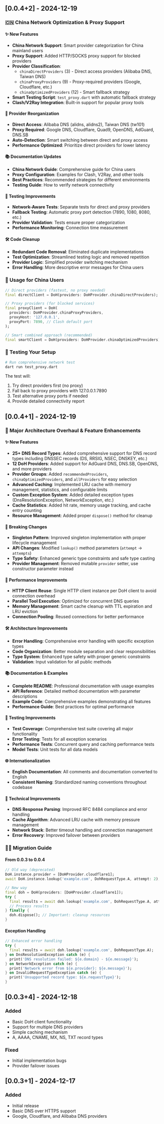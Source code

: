 ## [0.0.4+2] - 2024-12-19

### 🇨🇳 China Network Optimization & Proxy Support

#### ✨ New Features
- **China Network Support**: Smart provider categorization for China mainland users
- **Proxy Support**: Added HTTP/SOCKS proxy support for blocked providers
- **Provider Classification**: 
  - `chinaDirectProviders` (3) - Direct access providers (Alibaba DNS, Taiwan DNS)
  - `chinaProxyProviders` (9) - Proxy-required providers (Google, Cloudflare, etc.)
  - `chinaOptimizedProviders` (12) - Smart fallback strategy
- **Smart Testing Script**: `test_proxy.dart` with automatic fallback strategy
- **Clash/V2Ray Integration**: Built-in support for popular proxy tools

#### 🔧 Provider Reorganization
- **Direct Access**: Alibaba DNS (alidns, alidns2), Taiwan DNS (tw101) 
- **Proxy Required**: Google DNS, Cloudflare, Quad9, OpenDNS, AdGuard, DNS.SB
- **Auto-Detection**: Smart switching between direct and proxy access
- **Performance Optimized**: Prioritize direct providers for lower latency

#### 📚 Documentation Updates
- **China Network Guide**: Comprehensive guide for China users
- **Proxy Configuration**: Examples for Clash, V2Ray, and other tools
- **Best Practices**: Recommended strategies for different environments
- **Testing Guide**: How to verify network connectivity

#### 🧪 Testing Improvements
- **Network-Aware Tests**: Separate tests for direct and proxy providers
- **Fallback Testing**: Automatic proxy port detection (7890, 1080, 8080, etc.)
- **Provider Validation**: Tests ensure proper categorization
- **Performance Monitoring**: Connection time measurement

#### 🛠 Code Cleanup
- **Redundant Code Removal**: Eliminated duplicate implementations
- **Test Optimization**: Streamlined testing logic and removed repetition
- **Provider Logic**: Simplified provider switching mechanism
- **Error Handling**: More descriptive error messages for China users

### 🎯 Usage for China Users

```dart
// Direct providers (fastest, no proxy needed)
final directClient = DoH(providers: DoHProvider.chinaDirectProviders);

// Proxy providers (for blocked services)
final proxyClient = DoH(
  providers: DoHProvider.chinaProxyProviders,
  proxyHost: '127.0.0.1',
  proxyPort: 7890, // Clash default port
);

// Smart combined approach (recommended)
final smartClient = DoH(providers: DoHProvider.chinaOptimizedProviders);
```

### 🧪 Testing Your Setup

```bash
# Run comprehensive network test
dart run test_proxy.dart
```

The test will:
1. Try direct providers first (no proxy)
2. Fall back to proxy providers with 127.0.0.1:7890
3. Test alternative proxy ports if needed
4. Provide detailed connectivity report

## [0.0.4+1] - 2024-12-19

### 🎉 Major Architecture Overhaul & Feature Enhancements

#### ✨ New Features
- **25+ DNS Record Types**: Added comprehensive support for DNS record types including DNSSEC records (DS, RRSIG, NSEC, DNSKEY, etc.)
- **12 DoH Providers**: Added support for AdGuard DNS, DNS.SB, OpenDNS, and more providers
- **Provider Groups**: Added `recommendedProviders`, `chinaOptimizedProviders`, and `allProviders` for easy selection
- **Advanced Caching**: Implemented LRU cache with memory management, statistics, and configurable limits
- **Custom Exception System**: Added detailed exception types (DnsResolutionException, NetworkException, etc.)
- **Cache Statistics**: Added hit rate, memory usage tracking, and cache entry counting
- **Resource Management**: Added proper `dispose()` method for cleanup

#### 🔧 Breaking Changes
- **Singleton Pattern**: Improved singleton implementation with proper lifecycle management
- **API Changes**: Modified `lookup()` method parameters (`attempt` → `attempts`)
- **Type Safety**: Enhanced generic type constraints and safe type casting
- **Provider Management**: Removed mutable `provider` setter, use constructor parameter instead

#### 🚀 Performance Improvements
- **HTTP Client Reuse**: Single HTTP client instance per DoH client to avoid connection overhead
- **Parallel Tool Execution**: Optimized for concurrent DNS queries
- **Memory Management**: Smart cache cleanup with TTL expiration and LRU eviction
- **Connection Pooling**: Reused connections for better performance

#### 🛠 Architecture Improvements
- **Error Handling**: Comprehensive error handling with specific exception types
- **Code Organization**: Better module separation and clear responsibilities
- **Type System**: Enhanced type safety with proper generic constraints
- **Validation**: Input validation for all public methods

#### 📚 Documentation & Examples
- **Complete README**: Professional documentation with usage examples
- **API Reference**: Detailed method documentation with parameter descriptions
- **Example Code**: Comprehensive examples demonstrating all features
- **Performance Guide**: Best practices for optimal performance

#### 🧪 Testing Improvements
- **Test Coverage**: Comprehensive test suite covering all major functionality
- **Error Testing**: Tests for all exception scenarios
- **Performance Tests**: Concurrent query and caching performance tests
- **Model Tests**: Unit tests for all data models

#### 🌐 Internationalization
- **English Documentation**: All comments and documentation converted to English
- **Consistent Naming**: Standardized naming conventions throughout codebase

#### 🔧 Technical Improvements
- **DNS Response Parsing**: Improved RFC 8484 compliance and error handling
- **Cache Algorithm**: Advanced LRU cache with memory pressure management
- **Network Stack**: Better timeout handling and connection management
- **Error Recovery**: Improved failover between providers

### 🏃‍♂️ Migration Guide

#### From 0.0.3 to 0.0.4
```dart
// Old way (deprecated)
DoH.instance.provider = [DoHProvider.cloudflare1];
await DoH.instance.lookup('example.com', DohRequestType.A, attempt: 2);

// New way
final doh = DoH(providers: [DoHProvider.cloudflare1]);
try {
  final results = await doh.lookup('example.com', DohRequestType.A, attempts: 2);
  // Process results
} finally {
  doh.dispose(); // Important: cleanup resources
}
```

#### Exception Handling
```dart
// Enhanced error handling
try {
  final results = await doh.lookup('example.com', DohRequestType.A);
} on DnsResolutionException catch (e) {
  print('DNS resolution failed: ${e.domain} - ${e.message}');
} on NetworkException catch (e) {
  print('Network error from ${e.provider}: ${e.message}');
} on InvalidRequestTypeException catch (e) {
  print('Unsupported record type: ${e.requestType}');
}
```

## [0.0.3+4] - 2024-12-18

### Added
- Basic DoH client functionality
- Support for multiple DNS providers
- Simple caching mechanism
- A, AAAA, CNAME, MX, NS, TXT record types

### Fixed
- Initial implementation bugs
- Provider failover issues

## [0.0.3+1] - 2024-12-17

### Added
- Initial release
- Basic DNS over HTTPS support
- Google, Cloudflare, and Alibaba DNS providers
